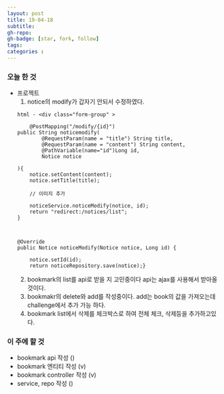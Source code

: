 ```yaml
---
layout: post
title: 19-04-18
subtitle: 
gh-repo: 
gh-badge: [star, fork, follow]
tags:  
categories :  
---
```


### 오늘 한 것 

* 프로젝트
    1. notice의 modify가 갑자기 안되서 수정하였다.
    ~~~
    html - <div class="form-group" >

        @PostMapping("/modify/{id}")
    public String noticemodify(
            @RequestParam(name = "title") String title,
            @RequestParam(name = "content") String content,
            @PathVariable(name="id")Long id,
            Notice notice

    ){
        notice.setContent(content);
        notice.setTitle(title);

        // 이미지 추가

        noticeService.noticeModify(notice, id);
        return "redirect:/notices/list";
    }



    @Override
    public Notice noticeModify(Notice notice, Long id) {

        notice.setId(id);
        return noticeRepository.save(notice);}

    ~~~
    2. bookmark의 list를 api로 받을 지 고민중이다 api는 ajax를 사용해서 받아올 것이다.
    3. bookmakr의 delete와 add를 작성중이다. add는 book의 값을 가져오는데 challenge에서 추가 가능 하다.
    4. bookmark list에서 삭제를 체크박스로 하여 전체 체크, 삭제등을 추가하고있다.
    
    



### 이 주에 할 것
- bookmark api 작성 ()
- bookmark 엔티티 작성 (v)
- bookmark controller 작성 (v)
- service, repo 작성 ()